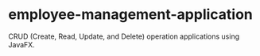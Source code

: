 # employee-management-application
CRUD (Create, Read, Update, and Delete) operation applications using JavaFX.
